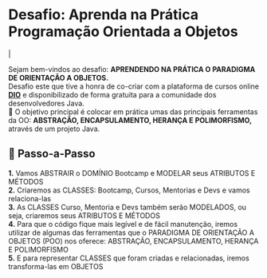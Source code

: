 <h1> Desafio: Aprenda na Prática Programação Orientada a Objetos</h1> |

<p> Sejam bem-vindos ao desafio: <strong>APRENDENDO NA PRÁTICA O PARADIGMA DE ORIENTAÇÃO A OBJETOS.</strong><br>Desafio este que tive a honra de co-criar com a plataforma de cursos online <strong><a href="https://dio.me/">DIO</a></strong>  e disponibilizado de forma gratuita para a comunidade dos desenvolvedores Java.<br>
💎 O objetivo principal é colocar em prática umas das principais ferramentas da OO: <strong>ABSTRAÇÃO, ENCAPSULAMENTO, HERANÇA E POLIMORFISMO,</strong> através de um projeto Java. </p>

<h2> 👣 Passo-a-Passo</h2>

<p> 
 <strong> 1.</strong> Vamos ABSTRAIR o DOMÍNIO Bootcamp e MODELAR seus ATRIBUTOS E MÉTODOS <br> 
<strong> 2.</strong> Criaremos as CLASSES: Bootcamp, Cursos, Mentorias e Devs e vamos relaciona-las <br> 
 <strong> 3.</strong> As CLASSES Curso, Mentoria e Devs também serão MODELADOS, ou seja, criaremos seus ATRIBUTOS E MÉTODOS <br> 
 <strong> 4.</strong> Para que o código fique mais legível e de fácil manutenção, iremos utilizar de algumas das ferramentas que o PARADIGMA DE ORIENTAÇÃO A OBJETOS (POO) nos oferece: ABSTRAÇÃO, ENCAPSULAMENTO, HERANÇA E POLIMORFISMO <br>
 <strong> 5.</strong> E para representar CLASSES que foram criadas e relacionadas, iremos transforma-las em OBJETOS<br> 
 </p>


